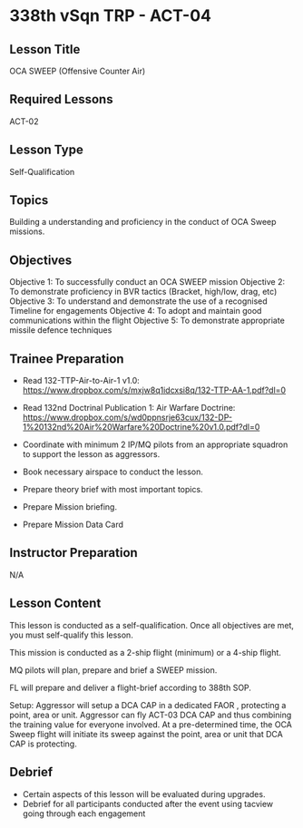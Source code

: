 # 338th vSqn TRP - ACT-04
## Lesson Title
OCA SWEEP (Offensive Counter Air)

## Required Lessons
ACT-02

## Lesson Type
Self-Qualification

## Topics
Building a understanding and proficiency in the conduct of OCA Sweep missions.

## Objectives
Objective 1: To successfully conduct an OCA SWEEP mission
Objective 2: To demonstrate proficiency in BVR tactics (Bracket, high/low, drag, etc)
Objective 3: To understand and demonstrate the use of a recognised Timeline for engagements
Objective 4: To adopt and maintain good communications within the flight
Objective 5: To demonstrate appropriate missile defence techniques

## Trainee Preparation
- Read 132-TTP-Air-to-Air-1 v1.0: https://www.dropbox.com/s/mxjw8q1idcxsi8q/132-TTP-AA-1.pdf?dl=0
- Read 132nd Doctrinal Publication 1: Air Warfare Doctrine: https://www.dropbox.com/s/wd0ppnsrje63cux/132-DP-1%20132nd%20Air%20Warfare%20Doctrine%20v1.0.pdf?dl=0

- Coordinate with minimum 2 IP/MQ pilots from an appropriate squadron to support the lesson as aggressors. 
- Book necessary airspace to conduct the lesson.
- Prepare theory brief with most important topics.
- Prepare Mission briefing.
- Prepare Mission Data Card

## Instructor Preparation
N/A


## Lesson Content
This lesson is conducted as a self-qualification.
Once all objectives are met, you must self-qualify this lesson.

This mission is conducted as a 2-ship flight (minimum) or a 4-ship flight.

MQ pilots will plan, prepare and brief a SWEEP mission.

FL will prepare and deliver a flight-brief according to 388th SOP.

Setup:
Aggressor will setup a DCA CAP in a dedicated FAOR , protecting a point, area or unit. 
Aggressor can fly ACT-03 DCA CAP and thus combining the training value for everyone involved.
At a pre-determined time, the OCA Sweep flight will initiate its sweep against the point, area or unit that DCA CAP is protecting.



## Debrief
- Certain aspects of this lesson will be evaluated during upgrades.
- Debrief for all participants conducted after the event using tacview going through each engagement
